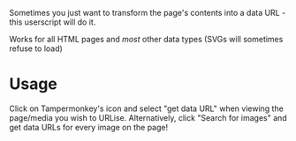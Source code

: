 Sometimes you just want to transform the page's contents into a data URL - this userscript will do it.

Works for all HTML pages and *most* other data types (SVGs will sometimes refuse to load)

# Usage
Click on Tampermonkey's icon and select "get data URL" when viewing the page/media you wish to URLise. Alternatively, click "Search for images" and get data URLs for every image on the page!